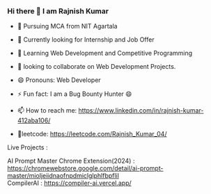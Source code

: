 ### Hi there 👋 I am Rajnish Kumar 

- :book: Pursuing MCA from NIT Agartala
- 🤔  Currently looking for Internship and Job Offer 
- 🌱  Learning Web Development and Competitive Programming
- 👯  looking to collaborate on Web Development Projects.
- 😄  Pronouns: Web Developer
- ⚡  Fun fact: I am a Bug Bounty Hunter 😄

- 📫 How to reach me: https://www.linkedin.com/in/rajnish-kumar-412aba106/
- :link:leetcode: https://leetcode.com/Rajnish_Kumar_04/


Live Projects : 

AI Prompt Master Chrome Extension(2024) : https://chromewebstore.google.com/detail/ai-prompt-master/mioljeiidnaofnpdmiclglphlfbpflil  
CompilerAI : https://compiler-ai.vercel.app/

           


